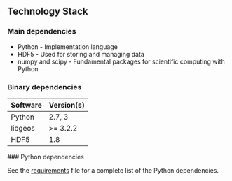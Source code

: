 ## Technology Stack

### Main dependencies
 
* Python - Implementation language
* HDF5 - Used for storing and managing data
* numpy and scipy - Fundamental packages for scientific computing with Python

### Binary dependencies

Software  | Version(s)
--------- | ----------
Python | 2.7, 3
libgeos | >= 3.2.2
HDF5 | 1.8


### Python dependencies

See the [requirements](../requirements-dev.txt) file for a complete list of the Python dependencies.

